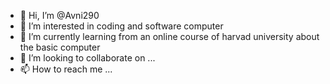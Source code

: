 - 👋 Hi, I’m @Avni290
- 👀 I’m interested in coding and software computer
- 🌱 I’m currently learning from an online course of harvad university about the basic computer
- 💞️ I’m looking to collaborate on ...
- 📫 How to reach me ...

<!---
Avni290/Avni290 is a ✨ special ✨ repository because its `README.md` (this file) appears on your GitHub profile.
You can click the Preview link to take a look at your changes.
--->
